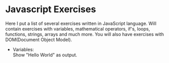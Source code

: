 # Javascript Exercises
Here I put a list of several exercises written in JavaScript language.
Will contain exercises with variables, mathematical operators, if's, loops, functions, strings, arrays and much more.
You will also have exercises with DOM(Document Object Model).

- Variables:  
    Show "Hello World" as output.  
